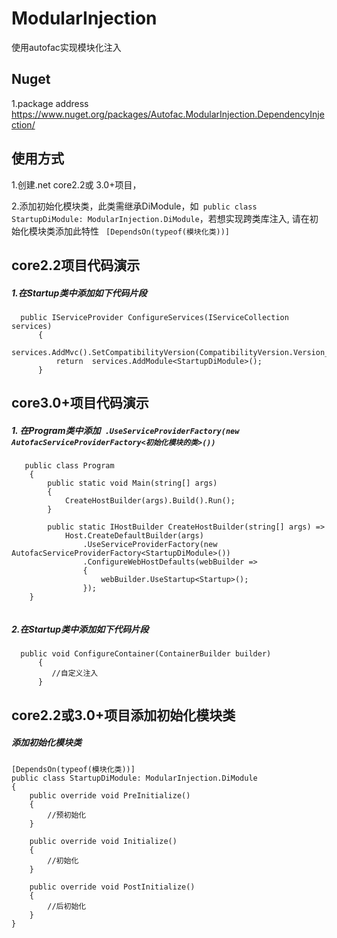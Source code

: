 # ModularInjection
使用autofac实现模块化注入
## Nuget
1.package address https://www.nuget.org/packages/Autofac.ModularInjection.DependencyInjection/

## 使用方式
1.创建.net core2.2或 3.0+项目，  
   
2.添加初始化模块类，此类需继承DiModule，如``` public class StartupDiModule: ModularInjection.DiModule```，若想实现跨类库注入,
请在初始化模块类添加此特性 ``` [DependsOn(typeof(模块化类))]```
## core2.2项目代码演示
##### 1.在Startup类中添加如下代码片段
  ```
    public IServiceProvider ConfigureServices(IServiceCollection services)
        {
            services.AddMvc().SetCompatibilityVersion(CompatibilityVersion.Version_2_2);
            return  services.AddModule<StartupDiModule>();
        }
  ```
  
## core3.0+项目代码演示
##### 1.  在Program类中添加``` .UseServiceProviderFactory(new AutofacServiceProviderFactory<初始化模块的类>())```
```
   public class Program
    {
        public static void Main(string[] args)
        {
            CreateHostBuilder(args).Build().Run();
        }

        public static IHostBuilder CreateHostBuilder(string[] args) =>
            Host.CreateDefaultBuilder(args)
                .UseServiceProviderFactory(new AutofacServiceProviderFactory<StartupDiModule>())
                .ConfigureWebHostDefaults(webBuilder =>
                {
                    webBuilder.UseStartup<Startup>();
                });
    }
   
   ```
  ##### 2.在Startup类中添加如下代码片段
  ```
    public void ConfigureContainer(ContainerBuilder builder)
        {
           //自定义注入
        }
  ```
  ## core2.2或3.0+项目添加初始化模块类
   ##### 添加初始化模块类
 
    [DependsOn(typeof(模块化类))]
    public class StartupDiModule: ModularInjection.DiModule
    {
        public override void PreInitialize()
        {
            //预初始化
        }

        public override void Initialize()
        {
            //初始化
        }

        public override void PostInitialize()
        {
            //后初始化
        }
    }
    
